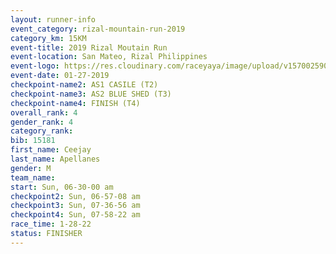 ```yaml
---
layout: runner-info 
event_category: rizal-mountain-run-2019 
category_km: 15KM 
event-title: 2019 Rizal Moutain Run 
event-location: San Mateo, Rizal Philippines 
event-logo: https://res.cloudinary.com/raceyaya/image/upload/v1570025909/logo/rizal-mountain_gkfete.jpg 
event-date: 01-27-2019 
checkpoint-name2: AS1 CASILE (T2) 
checkpoint-name3: AS2 BLUE SHED (T3) 
checkpoint-name4: FINISH (T4) 
overall_rank: 4
gender_rank: 4
category_rank: 
bib: 15181
first_name: Ceejay
last_name: Apellanes
gender: M
team_name: 
start: Sun, 06-30-00 am
checkpoint2: Sun, 06-57-08 am
checkpoint3: Sun, 07-36-56 am
checkpoint4: Sun, 07-58-22 am
race_time: 1-28-22
status: FINISHER
---
```

